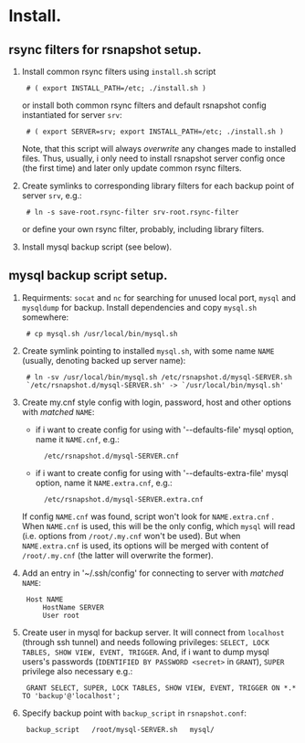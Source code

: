 Install.
========

rsync filters for rsnapshot setup.
----------------------------------

1. Install common rsync filters using `install.sh` script

        # ( export INSTALL_PATH=/etc; ./install.sh )

    or install both common rsync filters and default rsnapshot config
    instantiated for server `srv`:

        # ( export SERVER=srv; export INSTALL_PATH=/etc; ./install.sh )

    Note, that this script will always *overwrite* any changes made to
    installed files. Thus, usually, i only need to install rsnapshot server
    config once (the first time) and later only update common rsync filters.

2. Create symlinks to corresponding library filters for each backup point of
   server `srv`, e.g.:

        # ln -s save-root.rsync-filter srv-root.rsync-filter

    or define your own rsync filter, probably, including library filters.

3. Install mysql backup script (see below).

mysql backup script setup.
--------------------------

1. Requirments: `socat` and `nc` for searching for unused local port, `mysql`
   and `mysqldump` for backup. Install dependencies and copy `mysql.sh`
   somewhere:

        # cp mysql.sh /usr/local/bin/mysql.sh

2. Create symlink pointing to installed `mysql.sh`, with some name `NAME`
   (usually, denoting backed up server name):

        # ln -sv /usr/local/bin/mysql.sh /etc/rsnapshot.d/mysql-SERVER.sh
        `/etc/rsnapshot.d/mysql-SERVER.sh' -> `/usr/local/bin/mysql.sh'

3. Create my.cnf style config with login, password, host and other options
   with *matched* `NAME`:
    - if i want to create config for using with '--defaults-file' mysql
      option, name it `NAME.cnf`, e.g.:

            /etc/rsnapshot.d/mysql-SERVER.cnf

    - if i want to create config for using with '--defaults-extra-file' mysql
      option, name it `NAME.extra.cnf`, e.g.:

            /etc/rsnapshot.d/mysql-SERVER.extra.cnf

    If config `NAME.cnf` was found, script won't look for `NAME.extra.cnf` .
    When `NAME.cnf` is used, this will be the only config, which `mysql` will
    read (i.e. options from `/root/.my.cnf` won't be used). But when
    `NAME.extra.cnf` is used, its options will be merged with content of
    `/root/.my.cnf` (the latter will overwrite the former).
4. Add an entry in '~/.ssh/config' for connecting to server with *matched*
   `NAME`:

        Host NAME
            HostName SERVER
            User root

5. Create user in mysql for backup server. It will connect from `localhost`
   (through ssh tunnel) and needs following privileges: `SELECT, LOCK TABLES,
   SHOW VIEW, EVENT, TRIGGER`. And, if i want to dump mysql users's passwords
   (`IDENTIFIED BY PASSWORD <secret>` in `GRANT`), `SUPER` privilege also
   necessary e.g.:

        GRANT SELECT, SUPER, LOCK TABLES, SHOW VIEW, EVENT, TRIGGER ON *.* TO 'backup'@'localhost';

6. Specify backup point with `backup_script` in `rsnapshot.conf`:

        backup_script   /root/mysql-SERVER.sh   mysql/
